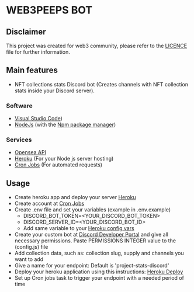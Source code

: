 # WEB3PEEPS BOT

## Disclaimer
This project was created for web3 community, please refer to the [LICENCE](LICENSE) file for further information.

## Main features
- NFT collections stats Discord bot (Creates channels with NFT collection stats inside your Discord server).

### Software
- [Visual Studio Code](https://code.visualstudio.com/))
- [NodeJs](https://nodejs.org/) (with the [Npm package manager](https://www.npmjs.com/))

### Services
- [Opensea API](https://docs.opensea.io/reference/api-overview)
- [Heroku](https://dashboard.heroku.com/) (For your Node js server hosting) 
- [Cron Jobs](https://cron-job.org/en/) (For automated requests)

## Usage
- Create heroku app and deploy your server [Heroku](https://dashboard.heroku.com/)
- Create account at [Cron Jobs](https://cron-job.org/en/)
- Create .env file and set your variables (example in .env.example)
  - DISCORD_BOT_TOKEN=<YOUR_DISCORD_BOT_TOKEN>
  - DISCORD_SERVER_ID=<YOUR_DISCORD_BOT_ID>
  - Add same variable to your [Heroku config vars](https://dashboard.heroku.com/apps/web3-peeps/settings)
- Create your custom bot at [Discord Developer Portal](https://discord.com/developers) and give all necessary permissions. Paste PERMISSIONS INTEGER value to the (config.js) file
- Add collection data, such as: collection slug, supply and channels you want to add
- Give a name for your endpoint: Default is 'project-stats-discord'
- Deploy your heroku application using this instructions: [Heroku Deploy](https://dashboard.heroku.com/apps/web3-peeps/deploy/heroku-git)
- Set up Cron jobs task to trigger your endpoint with a needed period of time


